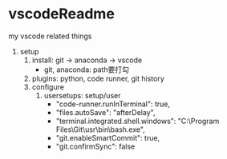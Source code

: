 # vscodeReadme
my vscode related things

1. setup
    1. install: git -> anaconda -> vscode
        * git, anaconda: path要打勾
    1. plugins: python, code runner, git history
    1. configure
        1. usersetups: setup/user
            *    "code-runner.runInTerminal": true,
            *    "files.autoSave": "afterDelay",
            *    "terminal.integrated.shell.windows": "C:\\Program Files\\Git\\usr\\bin\\bash.exe",
            *    "git.enableSmartCommit": true,
            *    "git.confirmSync": false